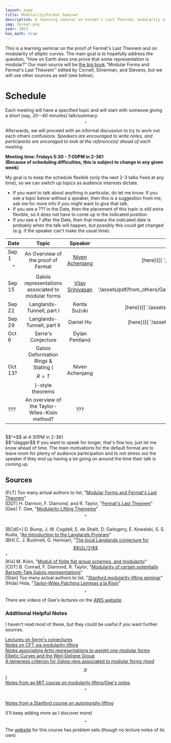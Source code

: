 ```yaml
---
layout: page
title: Modularity/Fermat Seminar
description: A learning seminar on Fermat's Last Theorem, modularity of (semistable) elliptic curves, and whatever other related topics come up along the way.
img: fermat.png
year: 2023
has_math: true
---
```


This is a learning seminar on the proof of Fermat's Last Theorem and on modularity of elliptic curves. The main goal is to hopefully address the question, "How on Earth does one prove that some representation is modular?" Our main source will be [the big book](https://link.springer.com/book/10.1007/978-1-4612-1974-3) "Modular Forms and Fermat's Last Theorem'' edited by Cornell, Silverman, and Stevens, but we will use other sources as well (see below).

# Schedule 
Each meeting will have a specified topic and will start with someone giving a short (say, 20--40 minutes) talk/summary.$$^\dagger$$ Afterwards, we will proceed with an informal discussion to try to work out each others confusions. *Speakers are encouraged to write notes, and participants are encoraged to look at the reference(s) ahead of each meeting.*

<b>Meeting time: Fridays 5:30 - 7:00PM in 2-361 
<br>
(Because of scheduling difficulties, this is subject to change in any given week)</b>

My goal is to keep the schedule flexible (only the next 2-3 talks fixed at any time), so we can switch up topics as audience interests dictate. 

- If you want to talk about anything in particular, do let me know. If you see a topic below *without* a speaker, then this is a suggestion from me; ask me for more info if you might want to give that talk. 
- If you see a ??? in the Date, then the placement of this topic is still extra flexible, so it does *not* have to come up in the indicated position.
- If you see a ? after the Date, then that means the indicated date is probably when the talk will happen, but possibly this could get changed (e.g. if the speaker can't make the usual time).

|Date| Topic | Speaker| Notes | References
|:----| :----: | :----:| :----: | ----: |
| Sep 1$$^*$$ | An Overview of the proof of Fermat | [Niven Achenjang](.) | [here]({{ '/assets/pdf/FLT_Overview_Notes.pdf' | relative_url}}) | [FLT, Chap 1]
| Sep 15 | Galois representations associated to modular forms | [Vijay Srinivasan](https://math.mit.edu/~vijayrs/) | [here]({{ '/assets/pdf/from_others/Galois_representations_associated_to_modular_forms.pdf' | relative_url}}) | [BCdS+, Chaps 4,5,10]
| Sep 22 | Langlands-Tunnell, part I | Kenta Suzuki | [here]({{ '/assets/pdf/from_others/langlands_tunnell_talk.pdf' | relative_url }}) | [FLT, Chap 6, lecture 2],<br> [BH, Section 33]
| Sep 29 | Langlands-Tunnell, part II | Daniel Hu |[here]({{ '/assets/pdf/from_others/Langlands__Tunnell.pdf' | relative_url}}) | [FLT, Chap 6, lecture 3]
| Oct 6 | Serre's Conjecture | Dylan Pentland | | [FLT, Chap 7]
| Oct 13? | Galois Deformation Rings &<br>Stating ($$R=T$$)-style theorems | Niven Achenjang | | [Gee, Sect 3 up to 3.23], <br>[DDT, Sect 2.6,2.7,3.3]
| ??? | An overview of the Taylor-Wiles-Kisin method? | ??? | | [Stan, Lect 18, 27],<br>[Hida]


<br>
$$^*$$ at 4:30PM in 2-361
<br>
$$^\dagger$$ If you want to speak for longer, that's fine too; just let me know ahead of time. The main motivations for the default format are to leave room for plenty of audience participation and to not stress out the speaker if they end up having a lot going on around the time their talk is coming up.

## Sources

[FLT] Too many actual authors to list, "[Modular Forms and Fermat's Last Theorem](https://link.springer.com/book/10.1007/978-1-4612-1974-3)"
<br>
[DDT] H. Darmon, F. Diamond, and R. Taylor, "[Fermat's Last Theorem](https://www.math.mcgill.ca/darmon/pub/Articles/Expository/05.DDT/paper.pdf)"
<br>
[Gee] T. Gee, "[Modularity Lifting Theorems](https://arxiv.org/abs/2202.05818)" $$^*$$
<br>
[BCdS+] D. Bump, J. W. Cogdell, E. de Shalit, D. Gaitsgory, E. Kowalski, S. S. Kudla, "[An Introduction to the Langlands Program](https://link.springer.com/book/10.1007/978-0-8176-8226-2)"
<br>
[BH] C. J. Bushnell, G. Henniart, "[The local Langlands conjecture for $$\GL(2)$$](https://link.springer.com/book/10.1007/3-540-31511-X)"
<br>
[Kis] M. Kisin, "[Moduli of finite flat group schemes, and modularity](https://annals.math.princeton.edu/wp-content/uploads/annals-v170-n3-p03-p.pdf)"
<br>
[CDT] B. Conrad, F. Diamond, R. Taylor, "[Modularity of certain potentially Barsotti-Tate Galois representations](https://www.ams.org/journals/jams/1999-12-02/S0894-0347-99-00287-8/S0894-0347-99-00287-8.pdf)"
<br>
[Stan] Too many actual authors to list, "[Stanford modularity lifting seminar](http://virtualmath1.stanford.edu/~conrad/modseminar/)"
<br>
[Hida] Hida, "[Taylor-Wiles Patching Lemmas a la Kisin](https://www.math.ucla.edu/~hida/Patch.pdf)"

$$^*$$There are videos of Gee's lectures on the [AWS website](https://swc-math.github.io/aws/2013/index.html).

### Additional Helpful Notes

I haven't read most of these, but they could be useful if you want further sources.

[Lectures on Serre's conjectures](https://wstein.org/papers/serre/ribet-stein.pdf) 
<br>
[Notes on CFT via modularity lifting](https://math.uchicago.edu/~galporat/Modularity%20lifting%20theorems%20and%20the%20case%20of%20GL1.pdf) 
<br>
[Notes associating Artin representations to weight one modular forms](http://stnb.cat/media/xerrades/articles/Rep_Galois_Cap2.pdf)
<br>
[Elliptic Curves and the Weil-Deligne Group](https://math.berkeley.edu/~dyott/Elliptic%20Curves%20and%20the%20Weil-Deligne%20Group.pdf)
<br>
[A tameness criterion for Galois reps associated to modular forms (mod $$p$$)](https://www.math.purdue.edu/~tongliu/seminar/Mlift/Gross.pdf)
<br>
[Notes from an MIT course on modularity lifting/Gee's notes](https://users.math.yale.edu/~rz289/Galois_reps.pdf).$$^*$$ 
<br>
[Notes from a Stanford course on automorphy lifting](https://math.berkeley.edu/~fengt/249A_2018.pdf)

(I'll keep adding more as I discover more)

$$^*$$ The [website](https://math.mit.edu/~swshin/Spring14-18786/problemsets.html) for this course has problem sets (though no lecture notes of its own)
